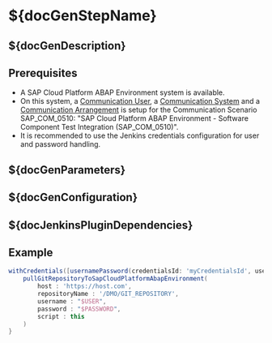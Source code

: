 # ${docGenStepName}

## ${docGenDescription}

## Prerequisites

* A SAP Cloud Platform ABAP Environment system is available. 
* On this system, a [Communication User](https://help.sap.com/viewer/65de2977205c403bbc107264b8eccf4b/Cloud/en-US/0377adea0401467f939827242c1f4014.html), a [Communication System](https://help.sap.com/viewer/65de2977205c403bbc107264b8eccf4b/Cloud/en-US/1bfe32ae08074b7186e375ab425fb114.html) and a [Communication Arrangement](https://help.sap.com/viewer/65de2977205c403bbc107264b8eccf4b/Cloud/en-US/a0771f6765f54e1c8193ad8582a32edb.html) is setup for the Communication Scenario SAP_COM_0510: "SAP Cloud Platform ABAP Environment - Software Component Test Integration (SAP_COM_0510)".
* It is recommended to use the Jenkins credentials configuration for user and password handling.

## ${docGenParameters}

## ${docGenConfiguration}

## ${docJenkinsPluginDependencies}

## Example

```groovy
withCredentials([usernamePassword(credentialsId: 'myCredentialsId', usernameVariable: 'USER', passwordVariable: 'PASSWORD')]) {
    pullGitRepositoryToSapCloudPlatformAbapEnvironment(
        host : 'https://host.com', 
        repositoryName : '/DMO/GIT_REPOSITORY',
        username : "$USER",
        password : "$PASSWORD",
        script : this
    ) 
}
```
